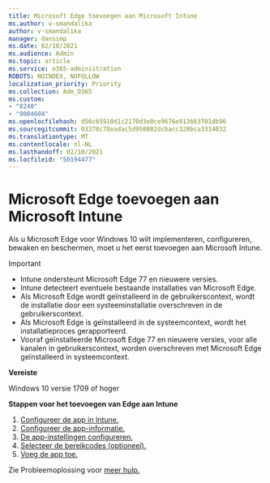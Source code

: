 ```yaml
---
title: Microsoft Edge toevoegen aan Microsoft Intune
ms.author: v-smandalika
author: v-smandalika
manager: dansimp
ms.date: 02/10/2021
ms.audience: Admin
ms.topic: article
ms.service: o365-administration
ROBOTS: NOINDEX, NOFOLLOW
localization_priority: Priority
ms.collection: Adm_O365
ms.custom:
- "8240"
- "9004604"
ms.openlocfilehash: d56c65910d1c2170d3e0ce9676e913663701db96
ms.sourcegitcommit: 03378c78eadac5d950802dcbacc328bca3314032
ms.translationtype: MT
ms.contentlocale: nl-NL
ms.lasthandoff: 02/10/2021
ms.locfileid: "50194477"
---
```

# <a name="add-microsoft-edge-to-microsoft-intune"></a>Microsoft Edge toevoegen aan Microsoft Intune

Als u Microsoft Edge voor Windows 10 wilt implementeren, configureren, bewaken en beschermen, moet u het eerst toevoegen aan Microsoft Intune.

> [!IMPORTANT]
- Intune ondersteunt Microsoft Edge 77 en nieuwere versies.
- Intune detecteert eventuele bestaande installaties van Microsoft Edge.
- Als Microsoft Edge wordt geïnstalleerd in de gebruikerscontext, wordt de installatie door een systeeminstallatie overschreven in de gebruikerscontext.
- Als Microsoft Edge is geïnstalleerd in de systeemcontext, wordt het installatieproces gerapporteerd.
- Vooraf geïnstalleerde Microsoft Edge 77 en nieuwere versies, voor alle kanalen in gebruikerscontext, worden overschreven met Microsoft Edge geïnstalleerd in systeemcontext.

**Vereiste**

Windows 10 versie 1709 of hoger

**Stappen voor het toevoegen van Edge aan Intune**

1. [Configureer de app in Intune.](https://docs.microsoft.com/mem/intune/apps/apps-windows-edge)
2. [Configureer de app-informatie.](https://docs.microsoft.com/mem/intune/apps/apps-windows-edge)
3. [De app-instellingen configureren.](https://docs.microsoft.com/mem/intune/apps/apps-windows-edge)
4. [Selecteer de bereikcodes (optioneel).](https://docs.microsoft.com/mem/intune/apps/apps-windows-edge)
5. [Voeg de app toe.](https://docs.microsoft.com/mem/intune/apps/apps-windows-edge)

Zie Probleemoplossing voor [meer hulp.](https://docs.microsoft.com/mem/intune/apps/apps-windows-edge)




